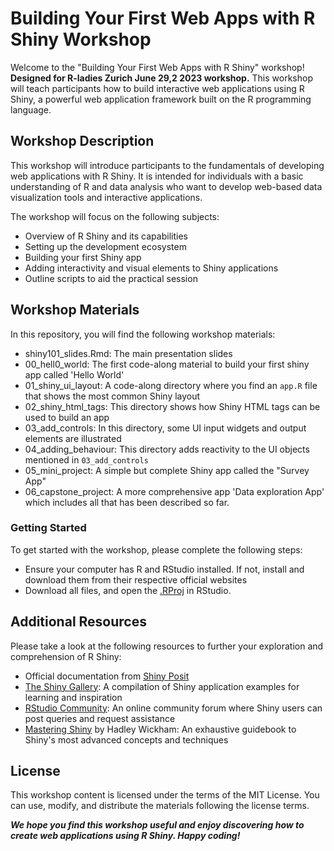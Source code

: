 # Building Your First Web Apps with R Shiny Workshop

Welcome to the "Building Your First Web Apps with R Shiny" workshop! **Designed for R-ladies Zurich June 29,2  2023 workshop.** This workshop will teach participants how to build interactive web applications using R Shiny, a powerful web application framework built on the R programming language.

## Workshop Description

This workshop will introduce participants to the fundamentals of developing web applications with R Shiny. It is intended for individuals with a basic understanding of R and data analysis who want to develop web-based data visualization tools and interactive applications.

The workshop will focus on the following subjects:

-   Overview of R Shiny and its capabilities
-   Setting up the development ecosystem
-   Building your first Shiny app
-   Adding interactivity and visual elements to Shiny applications
-   Outline scripts to aid the practical session

## **Workshop Materials**

In this repository, you will find the following workshop materials:
- shiny101_slides.Rmd: The main presentation slides
- 00_hell0_world: The first code-along material to build your first shiny app called 'Hello World'
- 01_shiny_ui_layout: A code-along directory where you find an `app.R`  file that shows the most common Shiny layout
- 02_shiny_html_tags: This directory shows how Shiny HTML tags can be used to build an app
- 03_add_controls: In this directory, some UI input widgets and output elements are illustrated
- 04_adding_behaviour: This directory adds reactivity to the UI objects mentioned in `03_add_controls`
- 05_mini_project: A simple but complete Shiny app called the "Survey App"
- 06_capstone_project: A more comprehensive app 'Data exploration App' which includes all that has been described so far. 

### Getting Started

To get started with the workshop, please complete the following steps: 
- Ensure your computer has R and RStudio installed. If not, install and download them from their respective official websites
- Download all files, and open the [.RProj]() in RStudio.

## Additional Resources

Please take a look at the following resources to further your exploration and comprehension of R Shiny:

-   Official documentation from [Shiny Posit](https://shiny.posit.co/)
-   [The Shiny Gallery](https://shiny.posit.co/r/gallery/): A compilation of Shiny application examples for learning and inspiration
-   [RStudio Community](https://community.rstudio.com/c/shiny/8): An online community forum where Shiny users can post queries and request assistance
-   [Mastering Shiny](https://mastering-shiny.org/) by Hadley Wickham: An exhaustive guidebook to Shiny's most advanced concepts and techniques

## License

This workshop content is licensed under the terms of the MIT License. You can use, modify, and distribute the materials following the license terms.


***We hope you find this workshop useful and enjoy discovering how to create web applications using R Shiny. Happy coding!***
